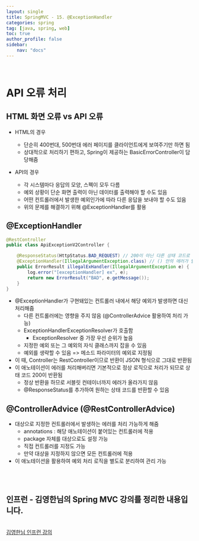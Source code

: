 ```yaml
---
layout: single
title: SpringMVC - 15. @ExceptionHandler
categories: spring
tag: [java, spring, web]
toc: true 
author_profile: false
sidebar:
    nav: "docs"
---
```


<br/>

# API 오류 처리

## HTML 화면 오류 vs API 오류

- HTML의 경우
  - 단순히 400번대, 500번대 에러 페이지를 클라이언트에게 보여주기만 하면 됨
  - 상대적으로 처리하기 편하고, Spring이 제공하는 BasicErrorController이 담당해줌

- API의 경우
  - 각 시스템마다 응답의 모양, 스펙이 모두 다름
  - 예외 상황이 단순 화면 출력이 아닌 데이터를 출력해야 할 수도 있음
  - 어떤 컨트롤러에서 발생한 예외인가에 따라 다른 응답을 보내야 할 수도 있음
  - 위의 문제를 해결하기 위해 @ExceptionHandler를 활용


## @ExceptionHandler

```java
@RestController
public class ApiExceptionV2Controller {

    @ResponseStatus(HttpStatus.BAD_REQUEST) // 200이 아닌 다른 상태 코드로 반환
    @ExceptionHandler(IllegalArgumentException.class) // () 안의 에러가 발생하면 이 핸들러가 대신 처리해줌
    public ErrorResult illegalExHandler(IllegalArgumentException e) {
        log.error("[exceptionHandler] ex", e);
        return new ErrorResult("BAD", e.getMessage());
    }
}    
```

- @ExceptionHandler가 구현돼있는 컨트롤러 내에서 해당 예외가 발생하면 대신 처리해줌
  - 다른 컨트롤러에는 영향을 주지 않음 (@ControllerAdvice 활용하여 처리 가능)
  - ExceptionHandlerExceptionResolver가 호출함
    - ExceptionResolver 중 가장 우선 순위가 높음
  - 지정한 예외 또는 그 예외의 자식 클래스까지 잡을 수 있음
  - 예외를 생략할 수 있음 => 메소드 파라미터의 예외로 지정됨
- 이 때, Controller는 RestController이므로 반환이 JSON 형식으로 그대로 반환됨
- 이 애노테이션이 에러를 처리해버리면 기본적으로 정상 로직으로 처리가 되므로 상태 코드 200이 반환됨
  - 정상 반환을 하므로 서블릿 컨테이너까지 에러가 올라가지 않음
  - @ResponseStatus를 추가하여 원하는 상태 코드를 반환할 수 있음

## @ControllerAdvice (@RestControllerAdvice)

- 대상으로 지정한 컨트롤러에서 발생하는 에러를 처리 가능하게 해줌
  - annotations : 해당 애노테이션이 붙어있는 컨트롤러에 적용
  - package 자체를 대상으로도 설정 가능
  - 직접 컨트롤러를 지정도 가능
  - 만약 대상을 지정하지 않으면 모든 컨트롤러에 적용
- 이 애노테이션을 활용하여 예외 처리 로직을 별도로 분리하여 관리 가능

<br/>

<div class='notice--warning'>
    <br/>
    <h2>
       인프런 - 김영한님의 <strong>Spring MVC 강의</strong>를 정리한 내용입니다. <br/> 
    </h2><br/>
    <a href="https://www.inflearn.com/course/%EC%8A%A4%ED%94%84%EB%A7%81-mvc-1/dashboard" class="btn btn--info">김영한님 인프런 강의</a><br/>
    <br/>
</div>

